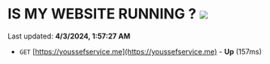 # IS MY WEBSITE RUNNING ? [![](https://img.shields.io/static/v1?label=Sponsor&message=%E2%9D%A4&logo=GitHub&color=%23fe8e86)](https://github.com/sponsors/<username>)

Last updated: **4/3/2024, 1:57:27 AM**

- `GET` [https://youssefservice.me](https://youssefservice.me) - **Up** (157ms)
